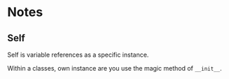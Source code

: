 # Notes

## Self

Self is variable references as a specific instance. 

Within a classes, own instance are you use the magic method of `__init__`.
